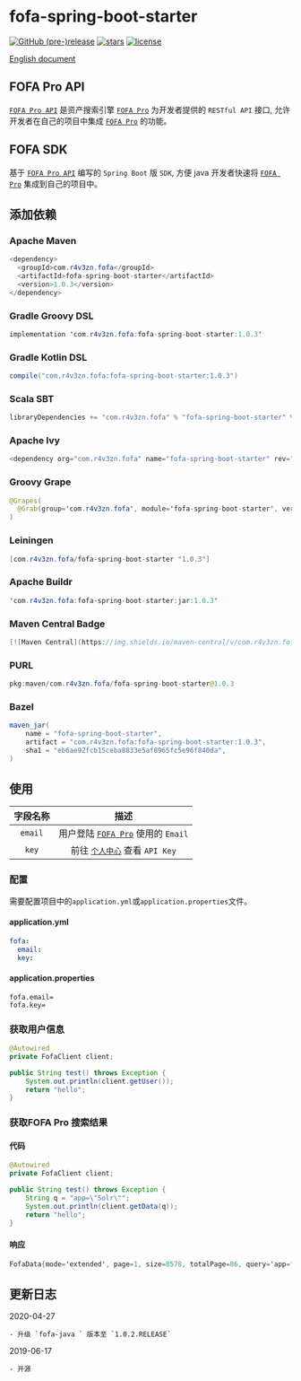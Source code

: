 # fofa-spring-boot-starter

[![GitHub (pre-)release](https://img.shields.io/github/release/0nise/fofa-spring-boot-starter/all.svg)](https://github.com/0nise/fofa-java/releases)
[![stars](https://img.shields.io/github/stars/0nise/fofa-spring-boot-starter.svg)](https://github.com/0nise/fofa-java/stargazers)
[![license](https://img.shields.io/github/license/0nise/fofa-spring-boot-starter.svg)](https://github.com/0nise/fofa-java/blob/master/LICENSE)

[English document](https://github.com/0nise/fofa-spring-boot-starter/blob/master/README.md)

## FOFA Pro API
[`FOFA Pro API`](https://fofa.so/api) 是资产搜索引擎 [`FOFA Pro`](https://fofa.so) 为开发者提供的 `RESTful API` 接口, 允许开发者在自己的项目中集成 [`FOFA Pro`](https://fofa.so) 的功能。

## FOFA SDK

基于 [`FOFA Pro API`](https://fofa.so/api) 编写的 `Spring Boot` 版 `SDK`, 方便 java 开发者快速将 [`FOFA Pro`](https://fofa.so) 集成到自己的项目中。

## 添加依赖

### Apache Maven

```java
<dependency>
  <groupId>com.r4v3zn.fofa</groupId>
  <artifactId>fofa-spring-boot-starter</artifactId>
  <version>1.0.3</version>
</dependency>
```

### Gradle Groovy DSL

```java
implementation 'com.r4v3zn.fofa:fofa-spring-boot-starter:1.0.3'
```

### Gradle Kotlin DSL

```java
compile("com.r4v3zn.fofa:fofa-spring-boot-starter:1.0.3")
```

### Scala SBT

```java
libraryDependencies += "com.r4v3zn.fofa" % "fofa-spring-boot-starter" % "1.0.3"
```

### Apache Ivy

```java
<dependency org="com.r4v3zn.fofa" name="fofa-spring-boot-starter" rev="1.0.3" />
```

### Groovy Grape

```java
@Grapes(
  @Grab(group='com.r4v3zn.fofa', module='fofa-spring-boot-starter', version='1.0.3')
)
```

### Leiningen

```java
[com.r4v3zn.fofa/fofa-spring-boot-starter "1.0.3"]
```

### Apache Buildr

```java
'com.r4v3zn.fofa:fofa-spring-boot-starter:jar:1.0.3'
```

### Maven Central Badge

```java
[![Maven Central](https://img.shields.io/maven-central/v/com.r4v3zn.fofa/fofa-spring-boot-starter.svg?label=Maven%20Central)](https://search.maven.org/search?q=g:%22com.r4v3zn.fofa%22%20AND%20a:%22fofa-spring-boot-starter%22)
```

### PURL

```java
pkg:maven/com.r4v3zn.fofa/fofa-spring-boot-starter@1.0.3
```

### Bazel

```java
maven_jar(
    name = "fofa-spring-boot-starter",
    artifact = "com.r4v3zn.fofa:fofa-spring-boot-starter:1.0.3",
    sha1 = "eb6ae92fcb15ceba8833e5af8965fc5e96f840da",
)
```

## 使用

|字段名称|描述|
|:---------:|:-----------------:|
| `email` |用户登陆 [`FOFA Pro`](https://fofa.so) 使用的 `Email`|
|`key`| 前往 [`个人中心`](https://fofa.so/user/users/info) 查看 `API Key`|

### 配置

需要配置项目中的`application.yml`或`application.properties`文件。

#### application.yml
```yaml
fofa:
  email: 
  key: 
```
#### application.properties
```properties
fofa.email=
fofa.key=
```

### 获取用户信息

```java
@Autowired
private FofaClient client;

public String test() throws Exception {
    System.out.println(client.getUser());
    return "hello";
}
```

### 获取FOFA Pro 搜索结果

#### 代码

```java
@Autowired
private FofaClient client;

public String test() throws Exception {
    String q = "app=\"Solr\"";
    System.out.println(client.getData(q));
    return "hello";
}
```

#### 响应

```java
FofaData{mode='extended', page=1, size=8578, totalPage=86, query='app="Solr"', results=[52.204.201.10:8080, 39.106.133.253:8081, 168.61.45.247:3000, 185.145.32.101:9090, 47.92.153.193:8083, https://54.177.198.16:9443, https://46.137.115.176, 109.202.145.150:9090, 18.229.36.175, https://52.65.18.222, 94.103.24.81, 128.119.168.198:8080, 45.56.107.121:8090, 159.65.33.96:8080, 165.28.246.132, 34.205.15.100:8080, 3.89.155.86, 101.200.142.15:8099, 45.56.91.166:8090, 107.21.102.229, 89.28.161.145:8083, 35.165.137.220, 162.243.2.73:32768, 3.82.255.95:8080, 52.22.6.26, 96.126.97.74:8090, https://solr.swoonery.com, 63.34.225.181:8083, 18.223.238.90:7777, 167.99.252.65:8081, 18.232.114.197, 96.126.104.116:8090, 52.17.255.254, 101.201.145.141:8888, 13.228.98.189, 52.66.197.212:8081, 34.226.45.218:9443, 36.111.196.193:8082, 52.80.87.182, 97.107.133.44:8090, 173.255.217.135:8080, 34.199.97.120:8081, 52.17.131.156, https://13.55.200.182:443, 23.23.104.210, 54.68.95.160, https://54.77.13.29:8082, 66.175.209.109:8090, 52.200.107.211:8080, 104.130.124.46:7777, 192.231.177.172:8090, 54.221.155.2, 203.135.191.199:8080, 218.93.127.8:9080, 101.251.241.194:8081, 115.79.204.120:8888, 39.106.23.13:8180, https://52.16.231.131:8080, 52.5.53.165:8080, 39.106.180.220:8180, 52.67.86.138, https://52.26.130.143, 52.37.105.68, 23.239.19.16:8090, 52.58.193.2, 168.218.15.134, 52.44.108.125:9443, 76.210.250.82:32768, 52.71.163.53, 92.243.20.10:8080, 157.249.39.129, www.marineparts.us:8983, 185.135.12.139:8080, 123.207.239.114:8082, 66.175.209.253:8090, 66.175.209.38:8090, 173.255.223.210:8090, 14.29.118.239:20000, 70.142.24.61:8080, 3.87.173.6:8001, 47.107.106.243:20000, 101.201.117.191, 118.190.215.162, 116.203.141.150:8080, 58.250.149.11:8085, 3.88.123.255, 173.255.216.58:8090, 14.139.13.78:8080, 54.149.94.198, 142.93.183.248:8082, 216.47.157.209:8090, 202.202.240.113:7777, 198.101.238.25:8080, 52.66.72.8:8888, 92.243.20.10:8081, 23.239.23.20:8090, 39.107.94.23:8888, 79.137.82.228:8083, 120.55.191.189:8010, 52.21.16.23:8080]}
```

## 更新日志

2020-04-27

    - 升级 `fofa-java ` 版本至 `1.0.2.RELEASE`

2019-06-17

    - 开源
